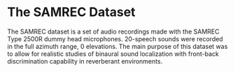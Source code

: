 # The SAMREC Dataset

The SAMREC dataset is a set of audio recordings made with the SAMREC Type 2500R dummy head microphones. 20-speech sounds were recorded in the full azimuth range, 0 elevations. The main purpose of this dataset was to allow for realistic studies of binaural sound localization with front-back discrimination capability in reverberant environments.
